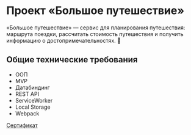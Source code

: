 # Проект «Большое путешествие»

«Большое путешествие» — сервис для планирования путешествия: маршрута поездки, рассчитать стоимость путешествия и получить информацию о достопримечательностях. 🚗

## Общие технические требования
* ООП
* MVP
* Датабиндинг
* REST API
* ServiceWorker
* Local Storage
* Webpack


[Сертификат](https://assets.htmlacademy.ru/certificates/intensive/169/1328569.pdf)
